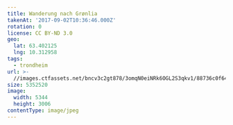 ```yaml
---
title: Wanderung nach Grønlia
takenAt: '2017-09-02T10:36:46.000Z'
rotation: 0
license: CC BY-ND 3.0
geo:
  lat: 63.402125
  lng: 10.312958
tags:
  - trondheim
url: >-
  //images.ctfassets.net/bncv3c2gt878/3omqN0eiNRk6OGL2S3qkv1/88736c0f64848c7f2c69bd434cd38b61/wanderung-nach-grnlia_36865480731_o
size: 5352520
image:
  width: 5344
  height: 3006
contentType: image/jpeg
---
```



